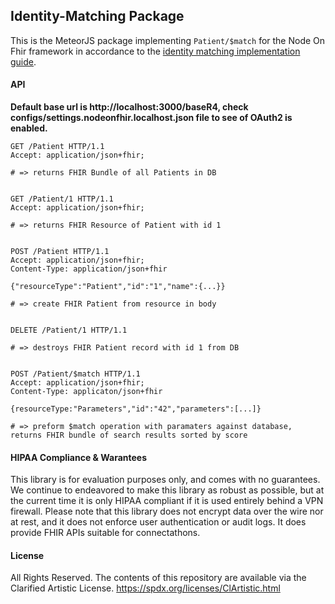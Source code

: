 ## Identity-Matching Package

This is the MeteorJS package implementing `Patient/$match` for the Node On Fhir framework in accordance to the [identity matching implementation guide](http://build.fhir.org/ig/HL7/fhir-identity-matching-ig/).



#### API

**Default base url is http://localhost:3000/baseR4, check configs/settings.nodeonfhir.localhost.json file to see of OAuth2 is enabled.**

```http
GET /Patient HTTP/1.1
Accept: application/json+fhir;

# => returns FHIR Bundle of all Patients in DB


GET /Patient/1 HTTP/1.1
Accept: application/json+fhir;

# => returns FHIR Resource of Patient with id 1


POST /Patient HTTP/1.1
Accept: application/json+fhir;
Content-Type: application/json+fhir

{"resourceType":"Patient","id":"1","name":{...}}

# => create FHIR Patient from resource in body


DELETE /Patient/1 HTTP/1.1

# => destroys FHIR Patient record with id 1 from DB


POST /Patient/$match HTTP/1.1
Accept: application/json+fhir;
Content-Type: applicaton/json+fhir

{resourceType:"Parameters","id":"42","parameters":[...]}

# => preform $match operation with paramaters against database, returns FHIR bundle of search results sorted by score
```

#### HIPAA Compliance & Warantees

This library is for evaluation purposes only, and comes with no guarantees.  We continue to endeavored to make this library as robust as possible, but at the current time it is only HIPAA compliant if it is used entirely behind a VPN firewall.  Please note that this library does not encrypt data over the wire nor at rest, and it does not enforce user authentication or audit logs.  It does provide FHIR APIs suitable for connectathons.


#### License
All Rights Reserved.  The contents of this repository are available via the Clarified Artistic License.
https://spdx.org/licenses/ClArtistic.html



